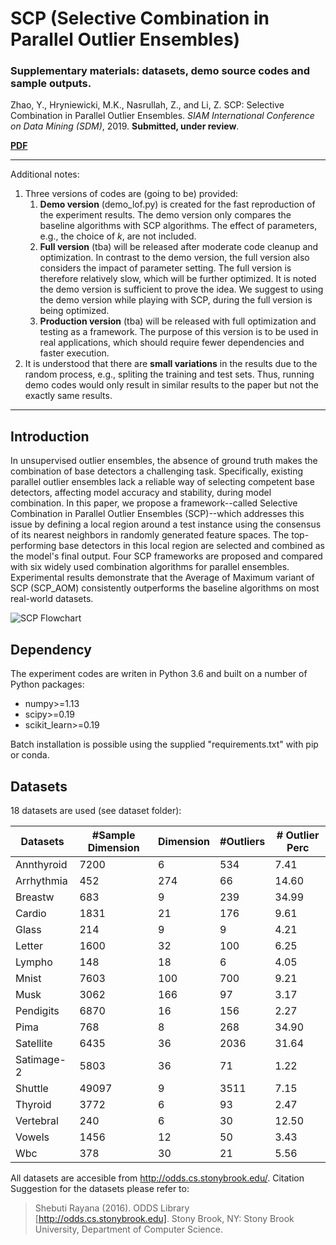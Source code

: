 # SCP (Selective Combination in Parallel Outlier Ensembles)
### Supplementary materials: datasets, demo source codes and sample outputs.

Zhao, Y., Hryniewicki, M.K., Nasrullah, Z., and Li, Z. SCP: Selective Combination in Parallel Outlier Ensembles. 
*SIAM International Conference on Data Mining (SDM)*, 2019. **Submitted, under review**.


**[PDF](https://http://www.cs.toronto.edu/~yuezhao/pub)** 

------------

Additional notes:
1. Three versions of codes are (going to be) provided:
   1. **Demo version** (demo_lof.py) is created for the fast reproduction of the experiment results. The demo version only compares the baseline algorithms with SCP algorithms. The effect of parameters, e.g., the choice of *k*, are not included.
   2. **Full version** (tba)  will be released after moderate code cleanup and optimization. In contrast to the demo version, the full version also considers the impact of parameter setting. The full version is therefore relatively slow, which will be further optimized. It is noted the demo version is sufficient to prove the idea. We suggest to using the demo version while playing with SCP, during the full version is being optimized.
   3. **Production version** (tba) will be released with full optimization and testing as a framework. The purpose of this version is to be used in real applications, which should require fewer dependencies and faster execution.
3. It is understood that there are **small variations** in the results due to the random process, e.g., spliting the training and test sets. Thus, running demo codes would only result in similar results to the paper but not the exactly same results.
------------

##  Introduction
In unsupervised outlier ensembles, the absence of ground truth makes the combination of base detectors a challenging task. 
Specifically, existing parallel outlier ensembles lack a reliable way of selecting competent base detectors, 
affecting model accuracy and stability, during model combination. In this paper, 
we propose a framework--called Selective Combination in Parallel Outlier Ensembles 
(SCP)--which addresses this issue by defining a local region around a test instance using the consensus of its nearest neighbors in randomly generated feature spaces. 
The top-performing base detectors in this local region are selected and combined as the model's final output. 
Four SCP frameworks are proposed and compared with six widely used combination algorithms for parallel ensembles. 
Experimental results demonstrate that the Average of Maximum variant of SCP (SCP_AOM) consistently outperforms the baseline algorithms on most real-world datasets.

![SCP Flowchart](https://github.com/yzhao062/SCP/blob/master/figs/flowchart2.png)

## Dependency
The experiment codes are writen in Python 3.6 and built on a number of Python packages:
- numpy>=1.13
- scipy>=0.19
- scikit_learn>=0.19

Batch installation is possible using the supplied "requirements.txt" with pip or conda.

## Datasets
18 datasets are used (see dataset folder):

| Datasets   | #Sample Dimension  | Dimension  | #Outliers  | # Outlier Perc|
| -----------| ------------ | ------------ | ------------ | ------------ |
| Annthyroid | 7200  | 6  | 534   | 7.41  |
| Arrhythmia | 452   | 274 | 66   | 14.60 |
| Breastw    | 683   | 9   | 239  | 34.99 |
| Cardio     | 1831  | 21  | 176  | 9.61  |
| Glass      | 214   | 9   | 9    | 4.21  |
| Letter     | 1600  | 32  | 100  | 6.25  |
| Lympho     | 148   | 18  | 6    | 4.05  |
| Mnist      | 7603  | 100 | 700  | 9.21  |
| Musk       | 3062  | 166 | 97   | 3.17  |
| Pendigits  | 6870  | 16  | 156  | 2.27  |
| Pima       | 768   | 8   | 268  | 34.90 |
| Satellite  | 6435  | 36  | 2036 | 31.64 |
| Satimage-2 | 5803  | 36  | 71   | 1.22  |
| Shuttle    | 49097 | 9   | 3511 | 7.15  |
| Thyroid    | 3772  | 6   | 93   | 2.47  |
| Vertebral  | 240   |  6  | 30   | 12.50 |
| Vowels     | 1456  | 12  | 50   | 3.43  |
| Wbc        | 378   | 30  | 21   | 5.56  |

All datasets are accesible from http://odds.cs.stonybrook.edu/. Citation Suggestion for the datasets please refer to: 
> Shebuti Rayana (2016).  ODDS Library [http://odds.cs.stonybrook.edu]. Stony Brook, NY: Stony Brook University, Department of Computer Science.